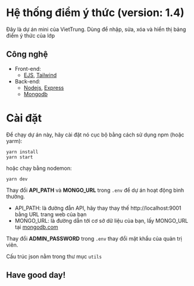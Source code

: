 # Hệ thống điểm ý thức (version: 1.4)

Đây là dự án mini của VietTrung. Dùng để nhập, sửa, xóa và hiển thị bảng điểm ý thức của lớp 

## Công nghệ

- Front-end:
  - [EJS](https://github.com/mde/ejs), [Tailwind](https://github.com/tailwindlabs/tailwindcss)
- Back-end:
  - [Nodejs](https://github.com/nodejs), [Express](https://github.com/expressjs/express)
  - [Mongodb](https://github.com/mongodb)
  

# Cài đặt

Để chạy dự án này, hãy cài đặt nó cục bộ bằng cách sử dụng npm (hoặc yarm):

```
yarn install
yarn start
```
hoặc chạy bằng nodemon:
```
yarn dev
```
Thay đổi **API_PATH** và **MONGO_URL** trong `.env` để dự án hoạt động bình thường.
- API_PATH: là đường đẫn API, hãy thay thay thế http://localhost:9001 bằng URL trang web của bạn
- MONGO_URL: là đường dẫn tới cơ sở dữ liệu của bạn, lấy MONGO_URL tại [mongodb.com](https://www.mongodb.com/)

Thay đổi **ADMIN_PASSWORD** trong `.env` thay đổi mật khẩu của quản trị viên.

Cấu trúc json nằm trong thư mục `utils`

## Have good day!
